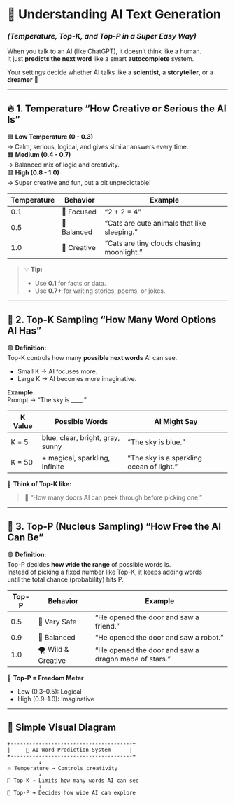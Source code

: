 # 🤖 Understanding AI Text Generation  
### *(Temperature, Top-K, and Top-P in a Super Easy Way)*  

When you talk to an AI (like ChatGPT), it doesn’t think like a human.  
It just **predicts the next word**  like a smart **autocomplete** system.  

Your settings decide whether AI talks like a **scientist**, a **storyteller**, or a **dreamer** 🌙  

---

## 🔥 1. Temperature  “How Creative or Serious the AI Is”

🟦 **Low Temperature (0 - 0.3)**  
→ Calm, serious, logical, and gives similar answers every time.  
🟧 **Medium (0.4 - 0.7)**  
→ Balanced mix of logic and creativity.  
🟥 **High (0.8 - 1.0)**  
→ Super creative and fun, but a bit unpredictable!  

| Temperature | Behavior | Example |
|--------------|-----------|----------|
| 0.1 | 🧮 Focused | “2 + 2 = 4” |
| 0.5 | 💬 Balanced | “Cats are cute animals that like sleeping.” |
| 1.0 | 🎨 Creative | “Cats are tiny clouds chasing moonlight.” |

> 💡 **Tip:**  
> - Use **0.1** for facts or data.  
> - Use **0.7+** for writing stories, poems, or jokes.  

---

## 🎯 2. Top-K Sampling  “How Many Word Options AI Has”

🟢 **Definition:**  
Top-K controls how many **possible next words** AI can see.  
- Small K → AI focuses more.  
- Large K → AI becomes more imaginative.  

**Example:**  
Prompt → “The sky is ____.”

| K Value | Possible Words | AI Might Say |
|----------|----------------|--------------|
| K = 5 | blue, clear, bright, gray, sunny | “The sky is blue.” |
| K = 50 | + magical, sparkling, infinite | “The sky is a sparkling ocean of light.” |

🧠 **Think of Top-K like:**  
> 🎯 “How many doors AI can peek through before picking one.”

---

## 🌊 3. Top-P (Nucleus Sampling)  “How Free the AI Can Be”

🟣 **Definition:**  
Top-P decides **how wide the range** of possible words is.  
Instead of picking a fixed number like Top-K, it keeps adding words  
until the total chance (probability) hits P.  

| Top-P | Behavior | Example |
|--------|-----------|----------|
| 0.5 | 🎯 Very Safe | “He opened the door and saw a friend.” |
| 0.9 | 🌈 Balanced | “He opened the door and saw a robot.” |
| 1.0 | 🌪 Wild & Creative | “He opened the door and saw a dragon made of stars.” |

🧩 **Top-P = Freedom Meter**  
- Low (0.3–0.5): Logical  
- High (0.9–1.0): Imaginative  

---

## 🧩 Simple Visual Diagram  

```text
+---------------------------------------+
|     🔮 AI Word Prediction System      |
+---------------------------------------+
          ↓
🔥 Temperature → Controls creativity  
          ↓
🎯 Top-K → Limits how many words AI can see  
          ↓
🌊 Top-P → Decides how wide AI can explore  
